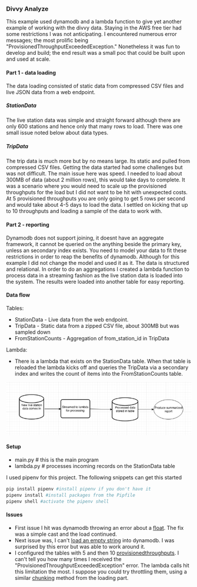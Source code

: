 ### Divvy Analyze

This example used dynamodb and a lambda function to give yet another example of working with the divvy data. Staying in the AWS free tier had some restrictions I was not anticipating. I encountered numerous error messages; the most prolific being "ProvisionedThroughputExceededException." Nonetheless it was fun to develop and build; the end result was a small poc that could be built upon and used at scale. 
   

#### Part 1 - data loading

The data loading consisted of static data from compressed CSV files and live JSON data from a web endpoint. 
##### StationData

The live station data was simple and straight forward although there are only 600 stations and hence only that many rows to load. There was one small issue noted below about data types. 

##### TripData

The trip data is much more but by no means large. Its static and pulled from compressed CSV files. Getting the data started had some challenges but was not difficult. The main issue here was speed. I needed to load about 300MB of data (about 2 million rows), this would take days to complete. It was a scenario where you would need to scale up the provisioned throughputs for the load but I did not want to be hit with unexpected costs. At 5 provisioned throughputs you are only going to get 5 rows per second and would take about 4-5 days to load the data. I settled on kicking that up to 10 throughputs and loading a sample of the data to work with. 
 
#### Part 2 - reporting

Dynamodb does not support joining, it doesnt have an aggregate framework, it cannot be queried on the anything beside the primary key, unless an secondary index exists. You need to model your data to fit these restrictions in order to reap the benefits of dynamodb. Although for this example I did not change the model and used it as it. The data is structured and relational. In order to do an aggregations I created a lambda function to process data in a streaming fashion as the live station data is loaded into the system. The results were loaded into another table for easy reporting.


#### Data flow

Tables:
* StationData - Live data from the web endpoint.
* TripData - Static data from a zipped CSV file, about 300MB but was sampled down
* FromStationCounts - Aggregation of from_station_id in TripData

Lambda:
* There is a lambda that exists on the StationData table. When that table is reloaded the lambda kicks off and queries the TripData via a secondary index and writes the count of items into the FromStationCounts table.  

![aws_flow](aws_viz.png) 

#### Setup

* main.py # this is the main program
* lambda.py # processes incoming records on the StationData table

I used pipenv for this project. The following snippets can get this started

```python
pip install pipenv #install pipenv if you don't have it
pipenv install #install packages from the Pipfile
pipenv shell #activate the pipenv shell
```

#### Issues


* First issue I hit was dynamodb throwing an error about a [float](https://github.com/j8mathis/divvy_analyze/blob/master/aws/utils.py#L31). The fix was a simple cast and the load continued. 
* Next issue was, I can't [load an empty string](https://github.com/j8mathis/divvy_analyze/blob/master/aws/utils.py#L101) into dynamodb. I was surprised by this error but was able to work around it.
* I configured the tables with 5 and then 10 [provisionedthroughputs](https://github.com/j8mathis/divvy_analyze/blob/master/aws/utils.py#L134). I can't tell you how many times I received the "ProvisionedThroughputExceededException" error. The lambda calls hit this limitation the most. I suppose you could try throttling them, using a similar [chunking](https://github.com/j8mathis/divvy_analyze/blob/master/aws/utils.py#L46) method from the loading part. 


